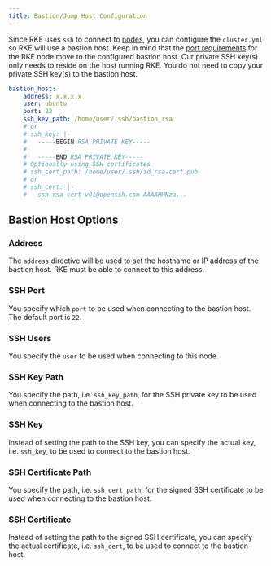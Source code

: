 ```yaml
---
title: Bastion/Jump Host Configuration
---
```


Since RKE uses `ssh` to connect to [nodes](config-options/nodes/), you can configure the `cluster.yml` so RKE will use a bastion host. Keep in mind that the [port requirements](os/#ports) for the RKE node move to the configured bastion host. Our private SSH key(s) only needs to reside on the host running RKE. You do not need to copy your private SSH key(s) to the bastion host.

```yaml
bastion_host:
    address: x.x.x.x
    user: ubuntu
    port: 22
    ssh_key_path: /home/user/.ssh/bastion_rsa
    # or
    # ssh_key: |-
    #   -----BEGIN RSA PRIVATE KEY-----
    #
    #   -----END RSA PRIVATE KEY-----
    # Optionally using SSH certificates
    # ssh_cert_path: /home/user/.ssh/id_rsa-cert.pub
    # or
    # ssh_cert: |-
    #   ssh-rsa-cert-v01@openssh.com AAAAHHNza...
```

## Bastion Host Options

### Address

The `address` directive will be used to set the hostname or IP address of the bastion host. RKE must be able to connect to this address.

### SSH Port

You specify which `port` to be used when connecting to the bastion host. The default port is `22`.

### SSH Users

You specify the `user` to be used when connecting to this node.

### SSH Key Path

You specify the path, i.e. `ssh_key_path`, for the SSH private key to be used when connecting to the bastion host.

### SSH Key

Instead of setting the path to the SSH key, you can specify the actual key, i.e. `ssh_key`, to be used to connect to the bastion host.

### SSH Certificate Path

You specify the path, i.e. `ssh_cert_path`, for the signed SSH certificate to be used when connecting to the bastion host.

### SSH Certificate

Instead of setting the path to the signed SSH certificate, you can specify the actual certificate, i.e. `ssh_cert`, to be used to connect to the bastion host.
